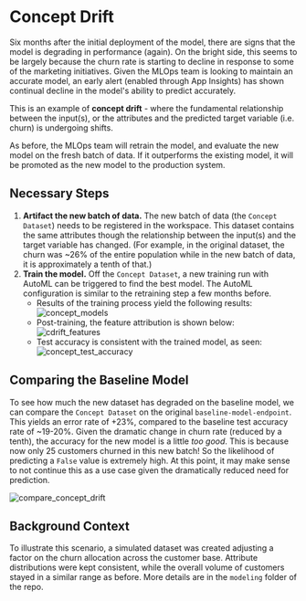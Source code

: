 # Concept Drift
Six months after the initial deployment of the model, there are signs that the model is degrading in
performance (again). On the bright side, this seems to be largely because the churn rate is starting to
decline in response to some of the marketing initiatives. Given the MLOps team is looking to maintain an
accurate model, an early alert (enabled through App Insights) has shown continual decline in the model's
ability to predict accurately. 

This is an example of **concept drift** - where the fundamental relationship
between the input(s), or the attributes and the predicted target variable (i.e. churn) is undergoing shifts.

As before, the MLOps team will retrain the model, and evaluate the new model on the fresh batch of
data. If it outperforms the existing model, it will be promoted as the new model to the production system.

## Necessary Steps
1. **Artifact the new batch of data.** The new batch of data (the `Concept Dataset`) needs to be registered in
   the workspace. This dataset contains the same attributes though the relationship between the input(s) and
   the target variable has changed. (For example, in the original dataset, the churn was ~26% of the entire
   population while in the new batch of data, it is approximately a tenth of that.)
2. **Train the model.** Off the `Concept Dataset`, a new training run with AutoML can be triggered to find the best model. The
   AutoML configuration is similar to the retraining step a few months before.
   	- Results of the training process yield the following results: ![concept_models](./imgs/concept_models.jpg)
	- Post-training, the feature attribution is shown below:  ![cdrift_features](./imgs/cdrift_features.jpg)
	- Test accuracy is consistent with the trained model, as seen:  ![concept_test_accuracy](./imgs/concept_test_accuracy.jpg)

## Comparing the Baseline Model
To see how much the new dataset has degraded on the baseline model, we can compare the `Concept Dataset` on
the original `baseline-model-endpoint`. This yields an error rate of +23%, compared to the baseline test
accuracy rate of ~19-20%. Given the dramatic change in churn rate (reduced by a tenth), the accuracy for the new model
is a little *too good*. This is because now only 25 customers churned in this new batch! So the likelihood of
predicting a `False` value is extremely high. At this point, it may make sense to not continue this as a use
case given the dramatically reduced need for prediction.

![compare_concept_drift](./gifs/compare_concept_drift.gif)

## Background Context
To illustrate this scenario, a simulated dataset was created adjusting a factor on the churn allocation across
the customer base. Attribute distributions were kept consistent, while the overall volume of customers stayed
in a similar range as before. More details are in the `modeling` folder of the repo. 
